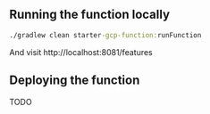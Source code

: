 ## Running the function locally

```cmd
./gradlew clean starter-gcp-function:runFunction
```

And visit http://localhost:8081/features

## Deploying the function

TODO
